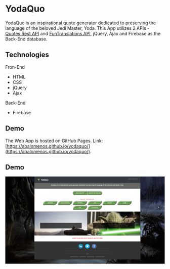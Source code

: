 # YodaQuo

YodaQuo is an inspirational quote generator dedicated to preserving the language of the beloved Jedi Master, Yoda. This App utilizes 2 APIs - [Quotes Rest API](https://quotes.rest) and [FunTranslations API](https://api.funtranslations.com/), jQuery, Ajax and Firebase as the Back-End database.


## Technologies

Fron-End
* HTML
* CSS
* jQuery
* Ajax

Back-End
* Firebase


## Demo
The Web App is hosted on GitHub Pages. Link: [https://abalomenos.github.io/yodaquo/](https://abalomenos.github.io/yodaquo/).

## Demo
![Alt text](assets/images/demoFinal.png?raw=true "Demo")

